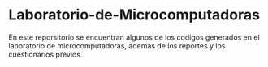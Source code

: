 # Laboratorio-de-Microcomputadoras
En este reporsitorio se encuentran algunos de los codigos generados en el laboratorio de microcomputadoras, ademas de los reportes y los cuestionarios previos. 
